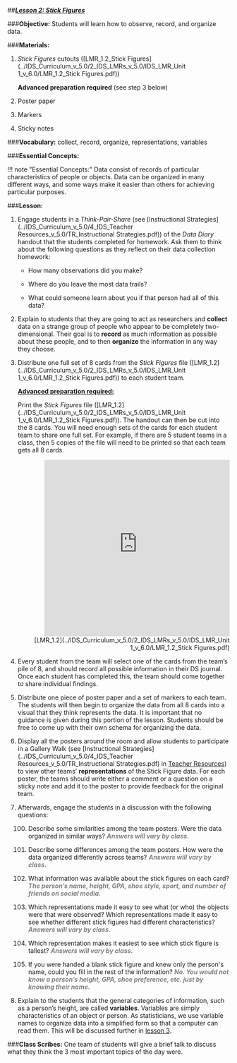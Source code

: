 ##***<u>Lesson 2: Stick Figures</u>***

###**Objective:**
Students will learn how to observe, record, and organize data.

###**Materials:**
1. *Stick Figures* cutouts ([LMR_1.2_Stick Figures](../IDS_Curriculum_v_5.0/2_IDS_LMRs_v_5.0/IDS_LMR_Unit 1_v_6.0/LMR_1.2_Stick Figures.pdf))

    **Advanced preparation required** (see step 3 below)

2. Poster paper

3. Markers

4. Sticky notes

###**Vocabulary:**
collect, record, organize, representations, variables

###**Essential Concepts:**

!!! note "Essential Concepts:"
    Data consist of records of particular characteristics of people or objects. Data can
    be organized in many different ways, and some ways make it easier than others for achieving particular
    purposes.

###**Lesson:**
1. Engage students in a *Think-Pair-Share* (see [Instructional Strategies](../IDS_Curriculum_v_5.0/4_IDS_Teacher Resources_v_5.0/TR_Instructional Strategies.pdf)) of the *Data Diary* handout
that the students completed for homework. Ask them to think about the following questions as
they reflect on their data collection homework:

    * How many observations did you make?

    * Where do you leave the most data trails?

    * What could someone learn about you if that person had all of this data?

2. Explain to students that they are going to act as researchers and **collect** data on a strange group
of people who appear to be completely two-dimensional. Their goal is to **record** as much
information as possible about these people, and to then **organize** the information in any way they
choose.

3. Distribute one full set of 8 cards from the *Stick Figures* file ([LMR_1.2](../IDS_Curriculum_v_5.0/2_IDS_LMRs_v_5.0/IDS_LMR_Unit 1_v_6.0/LMR_1.2_Stick Figures.pdf)) to each student team.

    **<u>Advanced preparation required:</u>**

    Print the *Stick Figures* file ([LMR_1.2](../IDS_Curriculum_v_5.0/2_IDS_LMRs_v_5.0/IDS_LMR_Unit 1_v_6.0/LMR_1.2_Stick Figures.pdf)). The handout can then be cut into the 8 cards. You will
    need enough sets of the cards for each student team to share one full set. For example, if there
    are 5 student teams in a class, then 5 copies of the file will need to be printed so that each team
    gets all 8 cards.
    <div align="right"><iframe src="https://docs.google.com/viewerng/viewer?url=https://curriculum.idsucla.org/IDS_Curriculum_v_5.0/2_IDS_LMRs_v_5.0/IDS_LMR_Unit 1_v_6.0/LMR_1.2_Stick Figures.pdf&embedded=true" style=" width:420px;height:400px;" frameborder="0"></iframe><br>[LMR_1.2](../IDS_Curriculum_v_5.0/2_IDS_LMRs_v_5.0/IDS_LMR_Unit 1_v_6.0/LMR_1.2_Stick Figures.pdf)</div>


4. Every student from the team will select one of the cards from the team’s pile of 8, and should
record all possible information in their DS journal. Once each student has completed this, the
team should come together to share individual findings.

5. Distribute one piece of poster paper and a set of markers to each team. The students will then
begin to organize the data from all 8 cards into a visual that they think represents the data. It is
important that no guidance is given during this portion of the lesson. Students should be free to
come up with their own schema for organizing the data.

6. Display all the posters around the room and allow students to participate in a Gallery Walk (see
[Instructional Strategies](../IDS_Curriculum_v_5.0/4_IDS_Teacher Resources_v_5.0/TR_Instructional Strategies.pdf) in [Teacher Resources](../download/resources.md)) to view other teams’ **representations** of the Stick
Figure data. For each poster, the teams should write either a comment or a question on a sticky
note and add it to the poster to provide feedback for the original team.

7. Afterwards, engage the students in a discussion with the following questions:

    100. Describe some similarities among the team posters. Were the data organized in similar
    ways? <span style="color:grey">***Answers will vary by class.***</span>

    100. Describe some differences among the team posters. How were the data organized
    differently across teams? <span style="color:grey">***Answers will vary by class.***</span>
 
    100. What information was available about the stick figures on each card? <span style="color:grey">***The person’s
    name, height, GPA, shoe style, sport, and number of friends on social media.***</span>

    100. Which representations made it easy to see what (or who) the objects were that were
    observed? Which representations made it easy to see whether different stick figures had
    different characteristics? <span style="color:grey">***Answers will vary by class.***</span>

    100. Which representation makes it easiest to see which stick figure is tallest? <span style="color:grey">***Answers will
    vary by class.***</span>

    100. If you were handed a blank stick figure and knew only the person's name, could you fill in
    the rest of the information? <span style="color:grey">***No. You would not know a person’s height, GPA, shoe
    preference, etc. just by knowing their name.***</span>

8. Explain to the students that the general categories of information, such as a person’s height, are
called **variables**. Variables are simply characteristics of an object or person. As statisticians, we
use variable names to organize data into a simplified form so that a computer can read them.
This will be discussed further in [lesson 3](lesson3.md).

###**Class Scribes:**
One team of students will give a brief talk to discuss what they think the 3 most important topics
of the day were.